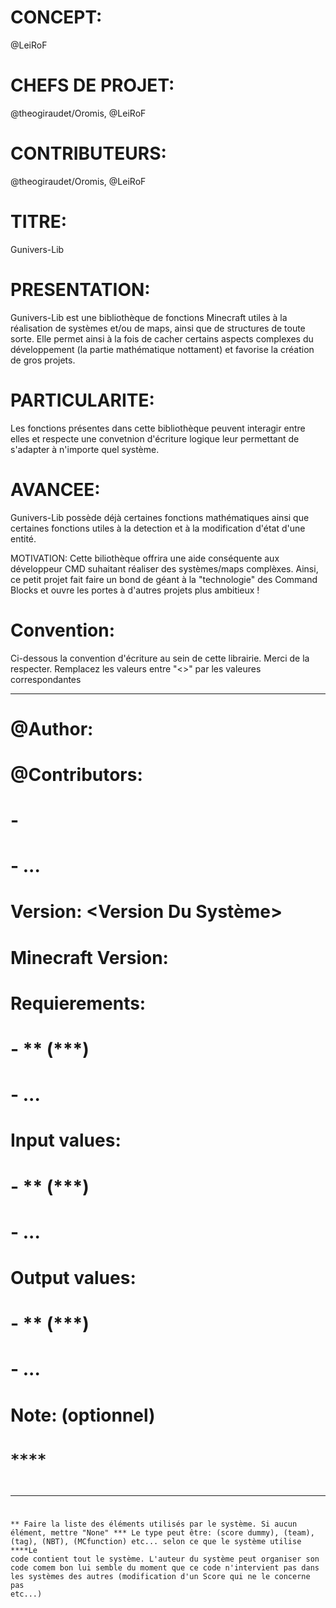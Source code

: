 # CONCEPT:
@LeiRoF

# CHEFS DE PROJET:
@theogiraudet/Oromis, @LeiRoF

# CONTRIBUTEURS:
@theogiraudet/Oromis, @LeiRoF

# TITRE:
Gunivers-Lib

# PRESENTATION:
Gunivers-Lib est une bibliothèque de fonctions Minecraft utiles à la réalisation de systèmes et/ou de maps, ainsi que de structures de toute sorte. Elle permet ainsi à la fois de cacher certains aspects complexes du développement (la partie mathématique nottament) et favorise la création de gros projets.

# PARTICULARITE:
Les fonctions présentes dans cette bibliothèque  peuvent interagir entre elles et respecte une convetnion d'écriture logique leur permettant de s'adapter à n'importe quel système.

# AVANCEE:
Gunivers-Lib possède déjà certaines fonctions mathématiques ainsi que certaines fonctions utiles à la detection et à la modification d'état d'une entité.

MOTIVATION: Cette biliothèque offrira une aide conséquente aux développeur CMD suhaitant réaliser des systèmes/maps complèxes. Ainsi, ce petit projet fait faire un bond de géant à la "technologie" des Command Blocks et ouvre les portes à d'autres projets plus ambitieux ! 

# Convention:
Ci-dessous la convention d'écriture au sein de cette librairie. Merci de la respecter.
Remplacez les valeurs entre "<>" par les valeures correspondantes
___________________________________________________________________________________________________


# <Nom Du Systeme>
# @Author: <Name>
# @Contributors:
# - <Name>
# - ...

# Version: <Version Du Système>
# Minecraft Version: <Version Du Jeu>

# Requierements:
# - <Name>** (<Type>***)
# - ...

# Input values:
# - <Name>** (<Type>***)
# - ...

# Output values:
# - <Name>** (<Type>***)
# - ...

# Note: <Note> (optionnel)

# <Code>****

___________________________________________________________________________________________________

** Faire la liste des éléments utilisés par le système. Si aucun élément, mettre "None"
*** Le type peut être: (score dummy), (team), (tag), (NBT), (MCfunction) etc... selon ce que le système utilise
****Le code contient tout le système. L'auteur du système peut organiser son code comem bon lui semble du moment que ce code n'intervient pas dans les systèmes des autres (modification d'un Score qui ne le concerne pas etc...)
